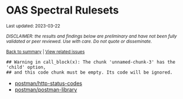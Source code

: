 OAS Spectral Rulesets
================
<sup>Last updated: 2023-03-22</sup>

<sup>*DISCLAIMER: the results and findings below are preliminary and
have not been fully validated or peer reviewed. Use with care. Do not
quote or disseminate.*</sup>

<sup>[Back to summary](oas_summary.md) \| [View related
issues](https://github.com/postman-open-technologies/knowledge-base/labels/oas%3Aspectral)</sup>

    ## Warning in call_block(x): The chunk 'unnamed-chunk-3' has the 'child' option,
    ## and this code chunk must be empty. Its code will be ignored.

- [postman/http-status-codes](oas_spectral_ruleset_postman_http-status-codes.md)
- [postman/postman-library](oas_spectral_ruleset_postman_postman-library.md)
